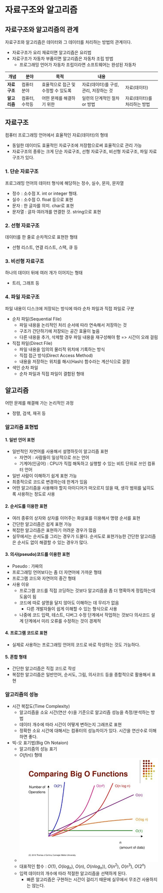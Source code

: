# 자료구조와 알고리즘

## 자료구조와 알고리즘의 관계
자료구조와 알고리즘은 데이터와 그 데이터를 처리하는 방법의 관계이다.
- 자료구조가 요리 재료이면 알고리즘은 요리법
- 자료구조가 자동차 부품이면 알고리즘은 자동차 조립 방법
  - 프로그래밍 언어가 자동차 조립이라면 소프트웨어는 완성된 자동차

|개념|분야|목적|내용||
|---|---|---|---|---|
|**자료구조**|컴퓨터 분야|효율적으로 접근 및 수정할 수 있도록|자료(데이터)를 구성, 관리, 저장하는 것|자료(데이터)|
|**알고리즘**|컴퓨터, 수학등|어떤 문제를 해결하기 위한|일련의 단계적인 절차 or 방법|자료(데이터)를 처리하는 방법|


## 자료구조
컴퓨터 프로그래밍 언어에서 효율적인 자료(데이터)의 형태
- 동일한 데이터도 효율적인 자료구조에 저장함으로써 효율적으로 관리 가능
- 자료구조의 종류는 크게 단순 자료구조, 선형 자료구조, 비선형 자료구조, 파일 자료구조가 있다.
  
### 1. 단순 자료구조
프로그래밍 언어의 데이터 형식에 해당하는 정수, 실수, 문자, 문자열
- 정수 : 소수점 X. int or integer 형태.
- 실수 : 소수점 O. float 등으로 표현
- 문자 : 한 글자를 의미. char로 표현
- 문자열 : 글자 여러개를 연결한 것. string으로 표현

### 2. 선형 자료구조
데이터를 한 줄로 순차적으로 표현한 형태
- 선형 리스트, 연결 리스트, 스택, 큐 등

### 3. 비선형 자료구조
하나의 데이터 뒤에 여러 개가 이어지는 형태
- 트리, 그래프 등

### 4. 파일 자료구조
파일 내용이 디스크에 저장되는 방식에 따라 순차 파일과 직접 파일로 구분
* 순차 파일(Sequential File)
  - 파일 내용을 논리적인 처리 순서에 따라 연속해서 저장하는 것
  - 구조가 간단하기에 저장되는 공간 효율이 높음
  - 다른 내용을 추가, 삭제할 경우 파일 내용을 재구성해야 함 => 시간이 오래 걸림
* 직접 파일(Direct File)
  - 파일 내용을 임의의 물리적 위치에 기록하는 방식
  - 직접 접근 방식(Direct Access Method)
  - 내용을 저장하는 위치를 해시(Hash) 함수라는 계산식으로 결정
* 색인 순차 파일
  - 순차 파일과 직접 파일이 결합된 형태


## 알고리즘
어떤 문제를 해결해 가는 논리적인 과정
- 정렬, 검색, 재귀 등

### 알고리즘 표현법
#### 1. 일반 언어 표현
- 일반적인 자연어를 사용해서 설명하듯이 알고리즘 표현
  - 자연어 : 사람들이 일상적으로 쓰는 언어
  - 기계어(인공어) : CPU가 직접 해독하고 실행할 수 있는 비트 단위로 쓰인 컴퓨터 언어
- 일반 사람이 이해하기 쉽게 표현 가능
- 최종적으로 코드로 변경하는데 한계가 있음
- 어떤 알고리즘을 사용해야 할지 아이디어가 떠오르지 않을 때, 생각 범위를 넓히도록 사용하는 정도로 사용

#### 2. 순서도를 이용한 표현
- 여러 종류의 상자와 상자를 이어주는 화살표를 이용해서 명령 순서를 표현
- 간단한 알고리즘은 쉽게 표현 가능
- 복잡한 알고리즘은 표현하기 어려운 경우가 많음
- 실무에서는 순서도를 그리는 경우가 드물다. 순서도로 표현가능한 간단한 알고리즘은 순서도 없이 해결할 수 있는 경우가 많다.

#### 3. 의사(pseudo)코드를 이용한 표현
- Pseudo : 가짜의
- 프로그래밍 언어보다는 좀 더 자연어에 가까운 형태
- 프로그램 코드와 자연어의 중간 형태
- 사용 이유
  - 프로그램 코드를 직접 코딩하는 것보다 알고리즘을 좀 더 명확하게 정립하는데 도움이 됨
  - 코드에 따로 설명을 달지 않아도 이해하는 데 무리가 없음
    - 다른 개발자들이 쉽게 이해할 수 있는 형식으로 사용
  - 나중에 코드 입력, 테스트, 디버그 수정 단계에서 작업하는 것보다 의사코드 설계 단계에서 미리 오류를 수정하는 것이 경제적

#### 4. 프로그램 코드로 표현
- 실제로 사용하는 프로그래밍 언어의 코드로 바로 작성하는 것도 가능하다.

#### 5. 혼합 형태
- 간단한 알고리즘은 직접 코드로 작성
- 복잡한 알고리즘은 일반언어, 순서도, 그림, 의사코드 등을 종합적으로 활용해서 표현

### 알고리즘의 성능
* 시간 복잡도(Time Complexity)
  - 알고리즘을 소요 시간(연산 수)을 기준으로 알고리즘 성능을 측정/분석하는 방법
  - 데이터 개수에 따라 시간이 어떻게 변하는지 그래프로 표현
  - 정확한 소요 시간에 대해서는 컴퓨터의 성능차이가 있다. 시간을 연산수로 이해하면 좋다.
* 빅-오 표기법(Big Oh Notaion)
  - 알고리즘의 성능 표기
  - $O(f(n))$  형태
  - ![빅-오 표기법](./asset/big_o_notation.png)
  - 대표적인 함수 : $O(1)$, $O(log_{n})$, $O(n)$, $O(n log_{n}))$, $O(n^{2})$, $O(n^{3})$, $O(2^{n})$
  - 입력 데이터의 개수에 따라 적절한 알고리즘을 선택하게 된다.
    - 빠른 알고리즘은 구현하는 시간이 걸리기 때문에 실무에서 무조건 사용하지는 않는다.
  
